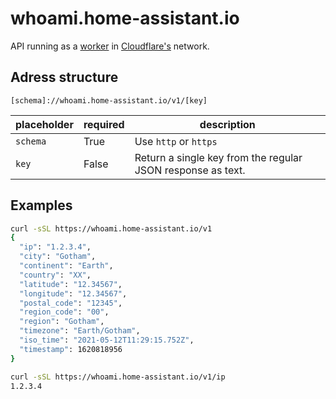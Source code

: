 # whoami.home-assistant.io

API running as a [worker](https://workers.cloudflare.com/) in [Cloudflare's](https://www.cloudflare.com/) network.

## Adress structure

`[schema]://whoami.home-assistant.io/v1/[key]`

| placeholder | required | description                                                 |
| ----------- | -------- | ----------------------------------------------------------- |
| `schema`    | True     | Use `http` or `https`                                       |
| `key`       | False    | Return a single key from the regular JSON response as text. |

## Examples

```bash
curl -sSL https://whoami.home-assistant.io/v1
{
  "ip": "1.2.3.4",
  "city": "Gotham",
  "continent": "Earth",
  "country": "XX",
  "latitude": "12.34567",
  "longitude": "12.34567",
  "postal_code": "12345",
  "region_code": "00",
  "region": "Gotham",
  "timezone": "Earth/Gotham",
  "iso_time": "2021-05-12T11:29:15.752Z",
  "timestamp": 1620818956
}
```

```bash
curl -sSL https://whoami.home-assistant.io/v1/ip
1.2.3.4
```
